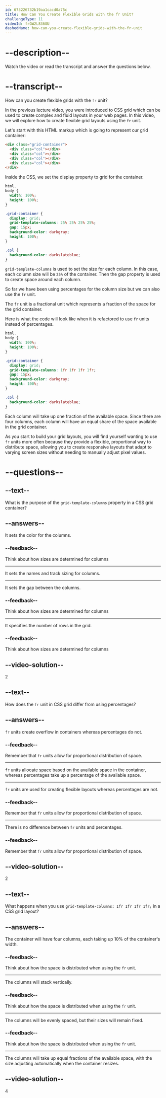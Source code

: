 ```yaml
---
id: 673226732b19aa1cacd0a75c
title: How Can You Create Flexible Grids with the fr Unit?
challengeType: 11
videoId: frGW2L836GU
dashedName: how-can-you-create-flexible-grids-with-the-fr-unit
---
```


# --description--

Watch the video or read the transcript and answer the questions below.

# --transcript--

How can you create flexible grids with the `fr` unit?

In the previous lecture video, you were introduced to CSS grid which can be used to create complex and fluid layouts in your web pages. In this video, we will explore how to create flexible grid layouts using the `fr` unit.

Let's start with this HTML markup which is going to represent our grid container:

```html
<div class="grid-container">
  <div class="col"></div>
  <div class="col"></div>
  <div class="col"></div>
  <div class="col"></div>
</div>
```

Inside the CSS, we set the display property to grid for the container.

```css
html,
body {
  width: 100%;
  height: 100%;
}

.grid-container {
  display: grid;
  grid-template-columns: 25% 25% 25% 25%;
  gap: 15px;
  background-color: darkgray;
  height: 100%;
}

.col {
  background-color: darkslateblue;
}
```

`grid-template-columns` is used to set the size for each column. In this case, each column size will be `25%` of the container. Then the gap property is used to create space around each column.

So far we have been using percentages for the column size but we can also use the `fr` unit.

The `fr` unit is a fractional unit which represents a fraction of the space for the grid container.

Here is what the code will look like when it is refactored to use `fr` units instead of percentages.

```css
html,
body {
  width: 100%;
  height: 100%;
}

.grid-container {
  display: grid;
  grid-template-columns: 1fr 1fr 1fr 1fr;
  gap: 15px;
  background-color: darkgray;
  height: 100%;
}

.col {
  background-color: darkslateblue;
}
```

Each column will take up one fraction of the available space. Since there are four columns, each column will have an equal share of the space available in the grid container.

As you start to build your grid layouts, you will find yourself wanting to use `fr` units more often because they provide a flexible, proportional way to distribute space, allowing you to create responsive layouts that adapt to varying screen sizes without needing to manually adjust pixel values.

# --questions--

## --text--

What is the purpose of the `grid-template-columns` property in a CSS grid container?

## --answers--

It sets the color for the columns.

### --feedback--

Think about how sizes are determined for columns

---

It sets the names and track sizing for columns.

---

It sets the gap between the columns.

### --feedback--

Think about how sizes are determined for columns

---

It specifies the number of rows in the grid.

### --feedback--

Think about how sizes are determined for columns

## --video-solution--

2

## --text--

How does the `fr` unit in CSS grid differ from using percentages?

## --answers--

`fr` units create overflow in containers whereas percentages do not.

### --feedback--

Remember that `fr` units allow for proportional distribution of space.

---

`fr` units allocate space based on the available space in the container, whereas percentages take up a percentage of the available space.

---

`fr` units are used for creating flexible layouts whereas percentages are not.

### --feedback--

Remember that `fr` units allow for proportional distribution of space.

---

There is no difference between `fr` units and percentages.

### --feedback--

Remember that `fr` units allow for proportional distribution of space.


## --video-solution--

2

## --text--

What happens when you use `grid-template-columns: 1fr 1fr 1fr 1fr;` in a CSS grid layout?

## --answers--

The container will have four columns, each taking up 10% of the container's width.

### --feedback--

Think about how the space is distributed when using the `fr` unit.

---

The columns will stack vertically.

### --feedback--

Think about how the space is distributed when using the `fr` unit.

---

The columns will be evenly spaced, but their sizes will remain fixed.

### --feedback--

Think about how the space is distributed when using the `fr` unit.

---

The columns will take up equal fractions of the available space, with the size adjusting automatically when the container resizes.

## --video-solution--

4
